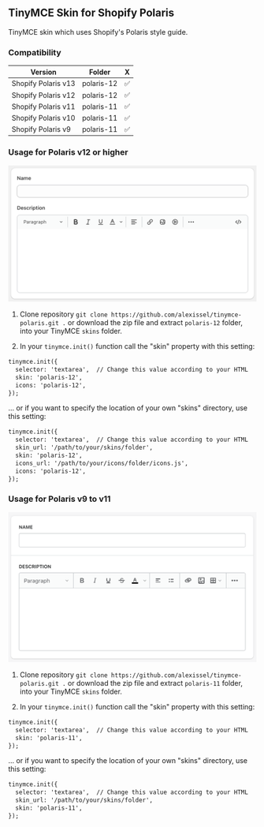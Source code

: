 ## TinyMCE Skin for Shopify Polaris

TinyMCE skin which uses Shopify's Polaris style guide.

### Compatibility

| Version             |   Folder   | X                  |
| ------------------- | :--------: | ------------------ |
| Shopify Polaris v13 | polaris-12 | :white_check_mark: |
| Shopify Polaris v12 | polaris-12 | :white_check_mark: |
| Shopify Polaris v11 | polaris-11 | :white_check_mark: |
| Shopify Polaris v10 | polaris-11 | :white_check_mark: |
| Shopify Polaris v9  | polaris-11 | :white_check_mark: |

### Usage for Polaris v12 or higher

![TinyMCE Skin for Shopify Polaris](screenshot-12.png)

1. Clone repository `git clone https://github.com/alexissel/tinymce-polaris.git .` or download the zip file and extract `polaris-12` folder, into your TinyMCE `skins` folder.

2. In your `tinymce.init()` function call the "skin" property with this setting:

```
tinymce.init({
  selector: 'textarea',  // Change this value according to your HTML
  skin: 'polaris-12',
  icons: 'polaris-12',
});
```

... or if you want to specify the location of your own "skins" directory, use this setting:

```
tinymce.init({
  selector: 'textarea',  // Change this value according to your HTML
  skin_url: '/path/to/your/skins/folder',
  skin: 'polaris-12',
  icons_url: '/path/to/your/icons/folder/icons.js',
  icons: 'polaris-12',
});
```

### Usage for Polaris v9 to v11

![TinyMCE Skin for Shopify Polaris](screenshot-11.png)

1. Clone repository `git clone https://github.com/alexissel/tinymce-polaris.git .` or download the zip file and extract `polaris-11` folder, into your TinyMCE `skins` folder.

2. In your `tinymce.init()` function call the "skin" property with this setting:

```
tinymce.init({
  selector: 'textarea',  // Change this value according to your HTML
  skin: 'polaris-11',
});
```

... or if you want to specify the location of your own "skins" directory, use this setting:

```
tinymce.init({
  selector: 'textarea',  // Change this value according to your HTML
  skin_url: '/path/to/your/skins/folder',
  skin: 'polaris-11',
});
```
